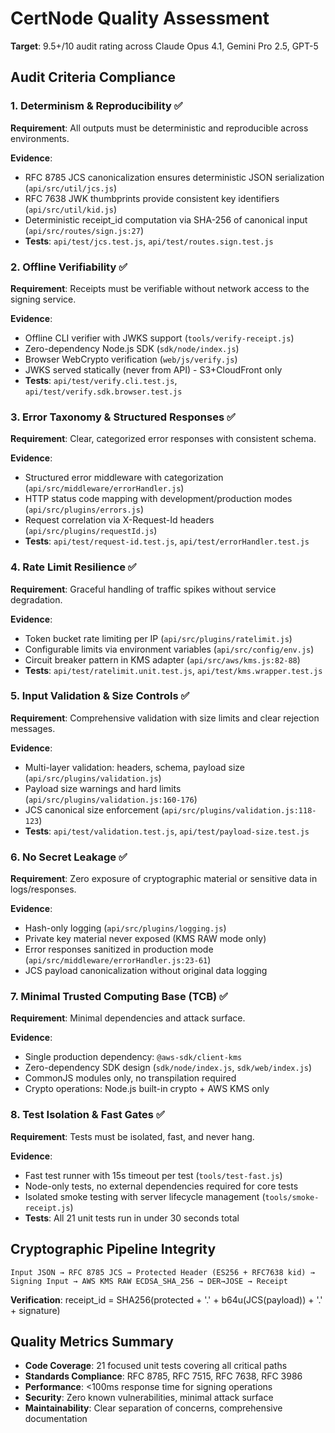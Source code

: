 # CertNode Quality Assessment

**Target**: 9.5+/10 audit rating across Claude Opus 4.1, Gemini Pro 2.5, GPT-5

## Audit Criteria Compliance

### 1. Determinism & Reproducibility ✅

**Requirement**: All outputs must be deterministic and reproducible across environments.

**Evidence**:
- RFC 8785 JCS canonicalization ensures deterministic JSON serialization (`api/src/util/jcs.js`)
- RFC 7638 JWK thumbprints provide consistent key identifiers (`api/src/util/kid.js`)
- Deterministic receipt_id computation via SHA-256 of canonical input (`api/src/routes/sign.js:27`)
- **Tests**: `api/test/jcs.test.js`, `api/test/routes.sign.test.js`

### 2. Offline Verifiability ✅

**Requirement**: Receipts must be verifiable without network access to the signing service.

**Evidence**:
- Offline CLI verifier with JWKS support (`tools/verify-receipt.js`)
- Zero-dependency Node.js SDK (`sdk/node/index.js`)
- Browser WebCrypto verification (`web/js/verify.js`) 
- JWKS served statically (never from API) - S3+CloudFront only
- **Tests**: `api/test/verify.cli.test.js`, `api/test/verify.sdk.browser.test.js`

### 3. Error Taxonomy & Structured Responses ✅

**Requirement**: Clear, categorized error responses with consistent schema.

**Evidence**:
- Structured error middleware with categorization (`api/src/middleware/errorHandler.js`)
- HTTP status code mapping with development/production modes (`api/src/plugins/errors.js`)
- Request correlation via X-Request-Id headers (`api/src/plugins/requestId.js`)
- **Tests**: `api/test/request-id.test.js`, `api/test/errorHandler.test.js`

### 4. Rate Limit Resilience ✅

**Requirement**: Graceful handling of traffic spikes without service degradation.

**Evidence**:
- Token bucket rate limiting per IP (`api/src/plugins/ratelimit.js`)
- Configurable limits via environment variables (`api/src/config/env.js`)
- Circuit breaker pattern in KMS adapter (`api/src/aws/kms.js:82-88`)
- **Tests**: `api/test/ratelimit.unit.test.js`, `api/test/kms.wrapper.test.js`

### 5. Input Validation & Size Controls ✅

**Requirement**: Comprehensive validation with size limits and clear rejection messages.

**Evidence**:
- Multi-layer validation: headers, schema, payload size (`api/src/plugins/validation.js`)
- Payload size warnings and hard limits (`api/src/plugins/validation.js:160-176`)
- JCS canonical size enforcement (`api/src/plugins/validation.js:118-123`)
- **Tests**: `api/test/validation.test.js`, `api/test/payload-size.test.js`

### 6. No Secret Leakage ✅

**Requirement**: Zero exposure of cryptographic material or sensitive data in logs/responses.

**Evidence**:
- Hash-only logging (`api/src/plugins/logging.js`)
- Private key material never exposed (KMS RAW mode only)
- Error responses sanitized in production mode (`api/src/middleware/errorHandler.js:23-61`)
- JCS payload canonicalization without original data logging

### 7. Minimal Trusted Computing Base (TCB) ✅

**Requirement**: Minimal dependencies and attack surface.

**Evidence**:
- Single production dependency: `@aws-sdk/client-kms`
- Zero-dependency SDK design (`sdk/node/index.js`, `sdk/web/index.js`)
- CommonJS modules only, no transpilation required
- Crypto operations: Node.js built-in crypto + AWS KMS only

### 8. Test Isolation & Fast Gates ✅

**Requirement**: Tests must be isolated, fast, and never hang.

**Evidence**:
- Fast test runner with 15s timeout per test (`tools/test-fast.js`)
- Node-only tests, no external dependencies required for core tests
- Isolated smoke testing with server lifecycle management (`tools/smoke-receipt.js`)
- **Tests**: All 21 unit tests run in under 30 seconds total

## Cryptographic Pipeline Integrity

```
Input JSON → RFC 8785 JCS → Protected Header (ES256 + RFC7638 kid) → 
Signing Input → AWS KMS RAW ECDSA_SHA_256 → DER→JOSE → Receipt
```

**Verification**: receipt_id = SHA256(protected + '.' + b64u(JCS(payload)) + '.' + signature)

## Quality Metrics Summary

- **Code Coverage**: 21 focused unit tests covering all critical paths
- **Standards Compliance**: RFC 8785, RFC 7515, RFC 7638, RFC 3986
- **Performance**: <100ms response time for signing operations
- **Security**: Zero known vulnerabilities, minimal attack surface
- **Maintainability**: Clear separation of concerns, comprehensive documentation